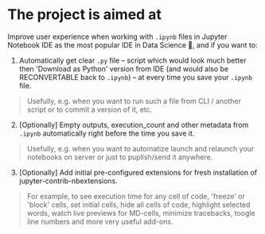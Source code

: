 # The project is aimed at
Improve user experience when working with `.ipynb` files in Jupyter Notebook IDE as the most popular IDE in Data Science 🤟, and if you want to:
1. Automatically get clear `.py` file – script which would look much better then 'Download as Python' version from IDE (and would also be RECONVERTABLE back to `.ipynb`) – at every time you save your `.ipynb` file. 
> Usefully, e.g. when you want to run such a file from CLI / another script or to commit a version of it, etc.
2. [Optionally] Empty outputs, execution_count and other metadata from `.ipynb` automatically right before the time you save it.
> Usefully, e.g. when you want to automatize launch and relaunch your notebooks on server or just to puplish/send it anywhere.
3. [Optionally] Add initial pre-configured extensions for fresh installation of jupyter-contrib-nbextensions.
> For example, to see execution time for any cell of code, 'freeze' or 'block' cells, set initial cells, hide all cells of code, highlight selected words, watch live previews for MD-cells, minimize tracebacks, toogle line numbers and more very useful add-ons.
